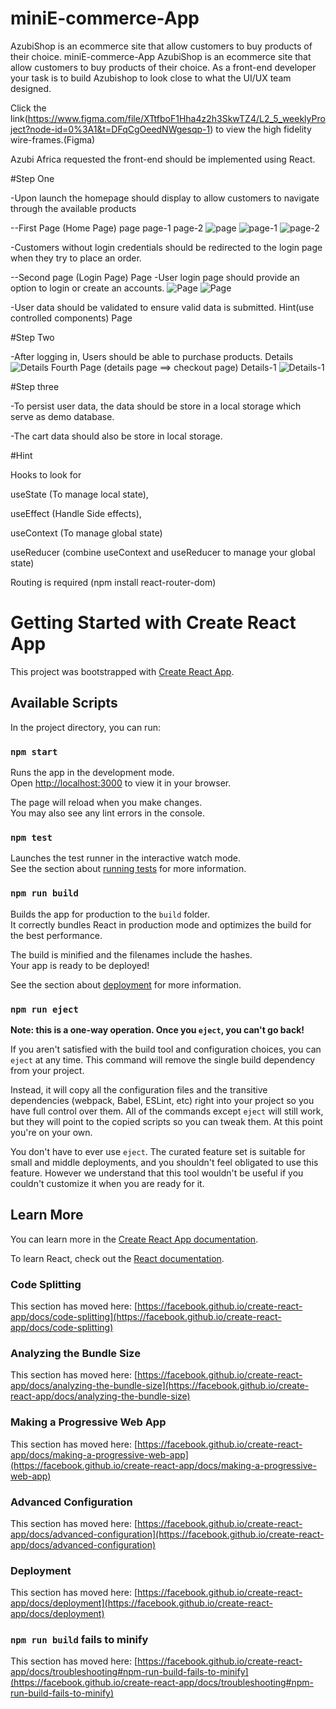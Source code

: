 # miniE-commerce-App

AzubiShop is an ecommerce site that allow customers to buy products of their choice.
miniE-commerce-App
AzubiShop is an ecommerce site that allow customers to buy products of their choice. As a front-end developer your task is to build Azubishop to look close to what the UI/UX team designed.

Click the link(https://www.figma.com/file/XTtfboF1Hha4z2h3SkwTZ4/L2_5_weeklyProject?node-id=0%3A1&t=DFqCgOeedNWgesqp-1) to view the high fidelity wire-frames.(Figma)

Azubi Africa requested the front-end should be implemented using React.

#Step One

-Upon launch the homepage should display to allow customers to navigate through the available products

--First Page (Home Page) page page-1 page-2
![page](https://user-images.githubusercontent.com/71855200/227193511-86010942-8af3-49f1-9aed-904ef1661e33.png)
![page-1](https://user-images.githubusercontent.com/71855200/227193595-b4d0fdb7-1b7f-4fb0-9cf5-ea818f14a9b9.png)
![page-2](https://user-images.githubusercontent.com/71855200/227193680-cbbed77a-9ea1-45d2-8904-29d7b961bdf3.png)

-Customers without login credentials should be redirected to the login page when they try to place an order.

--Second page (Login Page) Page
-User login page should provide an option to login or create an accounts.
![Page](https://user-images.githubusercontent.com/71855200/227194459-ac6b56c2-f953-40ec-a6d1-e02b4c35894d.png)
![Page](https://user-images.githubusercontent.com/71855200/227194865-f639fb5a-bfc2-4bc9-91df-d4c1b92af77e.png)

-User data should be validated to ensure valid data is submitted. Hint(use controlled components) Page

#Step Two

-After logging in, Users should be able to purchase products. Details
![Details](https://user-images.githubusercontent.com/71855200/227195287-776ccf2e-c3cb-4710-b30e-8fac048d2d72.png)
Fourth Page (details page ==> checkout page) Details-1
![Details-1](https://user-images.githubusercontent.com/71855200/227195226-32c7a7f8-c640-4073-92b3-5c3c5c94673b.png)

#Step three

-To persist user data, the data should be store in a local storage which serve as demo database.

-The cart data should also be store in local storage.

#Hint

Hooks to look for

useState (To manage local state),

useEffect (Handle Side effects),

useContext (To manage global state)

useReducer (combine useContext and useReducer to manage your global state)

Routing is required (npm install react-router-dom)

# Getting Started with Create React App

This project was bootstrapped with [Create React App](https://github.com/facebook/create-react-app).

## Available Scripts

In the project directory, you can run:

### `npm start`

Runs the app in the development mode.\
Open [http://localhost:3000](http://localhost:3000) to view it in your browser.

The page will reload when you make changes.\
You may also see any lint errors in the console.

### `npm test`

Launches the test runner in the interactive watch mode.\
See the section about [running tests](https://facebook.github.io/create-react-app/docs/running-tests) for more information.

### `npm run build`

Builds the app for production to the `build` folder.\
It correctly bundles React in production mode and optimizes the build for the best performance.

The build is minified and the filenames include the hashes.\
Your app is ready to be deployed!

See the section about [deployment](https://facebook.github.io/create-react-app/docs/deployment) for more information.

### `npm run eject`

**Note: this is a one-way operation. Once you `eject`, you can't go back!**

If you aren't satisfied with the build tool and configuration choices, you can `eject` at any time. This command will remove the single build dependency from your project.

Instead, it will copy all the configuration files and the transitive dependencies (webpack, Babel, ESLint, etc) right into your project so you have full control over them. All of the commands except `eject` will still work, but they will point to the copied scripts so you can tweak them. At this point you're on your own.

You don't have to ever use `eject`. The curated feature set is suitable for small and middle deployments, and you shouldn't feel obligated to use this feature. However we understand that this tool wouldn't be useful if you couldn't customize it when you are ready for it.

## Learn More

You can learn more in the [Create React App documentation](https://facebook.github.io/create-react-app/docs/getting-started).

To learn React, check out the [React documentation](https://reactjs.org/).

### Code Splitting

This section has moved here: [https://facebook.github.io/create-react-app/docs/code-splitting](https://facebook.github.io/create-react-app/docs/code-splitting)

### Analyzing the Bundle Size

This section has moved here: [https://facebook.github.io/create-react-app/docs/analyzing-the-bundle-size](https://facebook.github.io/create-react-app/docs/analyzing-the-bundle-size)

### Making a Progressive Web App

This section has moved here: [https://facebook.github.io/create-react-app/docs/making-a-progressive-web-app](https://facebook.github.io/create-react-app/docs/making-a-progressive-web-app)

### Advanced Configuration

This section has moved here: [https://facebook.github.io/create-react-app/docs/advanced-configuration](https://facebook.github.io/create-react-app/docs/advanced-configuration)

### Deployment

This section has moved here: [https://facebook.github.io/create-react-app/docs/deployment](https://facebook.github.io/create-react-app/docs/deployment)

### `npm run build` fails to minify

This section has moved here: [https://facebook.github.io/create-react-app/docs/troubleshooting#npm-run-build-fails-to-minify](https://facebook.github.io/create-react-app/docs/troubleshooting#npm-run-build-fails-to-minify)
